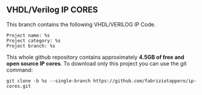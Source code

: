 ## VHDL/Verilog IP CORES

This branch contains the following VHDL/VERILOG IP Code.

    Project name: %s
    Project category: %s
    Project branch: %s

This whole github repository contains approximately **4.5GB of free and open source
IP cores**. To download only this project you can use the git command:

    git clone -b %s --single-branch https://github.com/fabriziotappero/ip-cores.git

